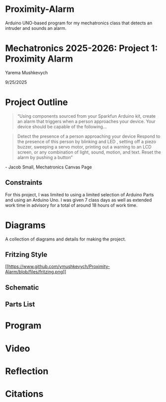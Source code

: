 # Proximity-Alarm
Arduino UNO-based program for my mechatronics class that detects an intruder and sounds an alarm. 

# Mechatronics 2025-2026: Project 1: Proximity Alarm

Yarema Mushkevych

9/25/2025

# Project Outline

> “Using components sourced from your Sparkfun Arduino kit, create an alarm that triggers when a person approaches your device. Your device should be capable of the following...

> Detect the presence of a person approaching your device
> Respond to the presence of this person by blinking and LED , setting off a piezo buzzer, sweeping a servo motor, printing out a warning to an LCD screen, or any combination of light, sound, motion, and text.
> Reset the alarm by pushing a button”

\- Jacob Small, Mechatronics Canvas Page

## Constraints

  For this project, I was limited to using a limited selection of Arduino Parts and using an Arduino Uno. I was given 7 class days as well as extended work time in advisory for a total of around 18 hours of work time. 

# Diagrams

  A collection of diagrams and details for making the project. 

## Fritzing Style

[[https://www.github.com/ymushkevych/Proximity-Alarm/blob/files/fritzing.png]]

## Schematic

## Parts List

# Program

# Video

# Reflection

# Citations





